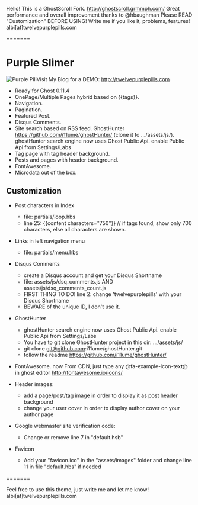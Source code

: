 Hello! This is a GhostScroll Fork. http://ghostscroll.grmmph.com/
Great performance and overall improvement thanks to @hbaughman
Please READ "Customization" BEFORE USING! Write me if you like it, problems, features! albi[at]twelvepurplepills.com

=======

# Purple Slimer
<img src="http://twelvepurplepills.com/content/images/pill.png" alt="Purple Pill" />Visit My Blog for a DEMO: http://twelvepurplepills.com

* Ready for Ghost 0.11.4
* OnePage/Multiple Pages hybrid based on {{tags}}.
* Navigation.
* Pagination.
* Featured Post.
* Disqus Comments.
* Site search based on RSS feed. GhostHunter https://github.com/i11ume/ghostHunter/ (clone it to .../assets/js/). ghostHunter search engine now uses Ghost Public Api. enable Public Api from Settings/Labs
* Tag page with tag header background.
* Posts and pages with header background.
* FontAwesome.
* Microdata out of the box.

## Customization

* Post characters in Index
  
    * file: partials/loop.hbs
    * line 25: {{content characters="750"}} // if tags found, show only 700 characters, else all characters are shown.
    
* Links in left navigation menu
  
    * file: partials/menu.hbs
  
* Disqus Comments
  
    * create a Disqus account and get your Disqus Shortname
    * file: assets/js/dsq_comments.js AND assets/js/dsq_comments_count.js
    * FIRST THING TO DO! line 2: change 'twelvepurplepills' with your Disqus Shortname
    * BEWARE of the unique ID, I don't use it.
  
* GhostHunter

    * ghostHunter search engine now uses Ghost Public Api. enable Public Api from Settings/Labs
    * You have to git clone GhostHunter project in this dir: .../assets/js/
    * git clone git@github.com:i11ume/ghostHunter.git
    * follow the readme https://github.com/i11ume/ghostHunter/
    
* FontAwesome. now From CDN, just type any @fa-example-icon-text@ in ghost editor http://fontawesome.io/icons/

* Header images:

    * add a page/post/tag image in order to display it as post header background
    * change your user cover in order to display author cover on your author page
    
* Google webmaster site verification code:

    * Change or remove line 7 in "default.hsb"
    
* Favicon

    * Add your "favicon.ico" in the "assets/images" folder and change line 11 in file "default.hbs" if needed


=======

Feel free to use this theme, just write me and let me know! albi[at]twelvepurplepills.com
